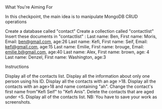 What You're Aiming For

In this checkpoint, the main idea is to manipulate MongoDB CRUD operations

Create a database called "contact"
Create a collection called "contactlist"
Insert these documents  in "contactlist" :
Last name: Ben, First name: Moris, Email: <ben@gmail.com>, age:26
Last name: Kefi, First name: Seif, Email: <kefi@gmail.com>, age:15
Last name: Emilie, First name: brouge, Email: <emilie.b@gmail.com>, age:40
Last name: Alex, First name: brown, age: 4
Last name: Denzel, First name: Washington, age:3

Instructions

Display all of the contacts list.
Display all the information about only one person using his ID.
Display all the contacts with an age >18.
Display all the contacts with an age>18 and name containing "ah".
Change the contact's first name from"Kefi Seif" to "Kefi Anis".
Delete the contacts that are aged under <5.
Display all of the contacts list.
NB: You have to save your work as screenshots.
